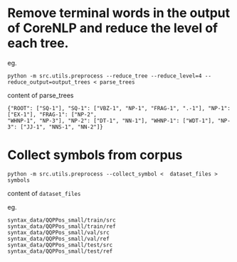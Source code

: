 # Remove terminal words in the output of CoreNLP and reduce the level of each tree.
eg.

`python -m src.utils.preprocess --reduce_tree --reduce_level=4 --reduce_output=output_trees < parse_trees`

content of parse_trees
```
{"ROOT": ["SQ-1"], "SQ-1": ["VBZ-1", "NP-1", "FRAG-1", ".-1"], "NP-1": ["EX-1"], "FRAG-1": ["NP-2",
"WHNP-1", "NP-3"], "NP-2": ["DT-1", "NN-1"], "WHNP-1": ["WDT-1"], "NP-3": ["JJ-1", "NNS-1", "NN-2"]}
```
# Collect symbols from corpus
`python -m src.utils.preprocess --collect_symbol <  dataset_files > symbols`

content of `dataset_files`

eg.
```
syntax_data/QQPPos_small/train/src
syntax_data/QQPPos_small/train/ref
syntax_data/QQPPos_small/val/src
syntax_data/QQPPos_small/val/ref
syntax_data/QQPPos_small/test/src
syntax_data/QQPPos_small/test/ref
```
